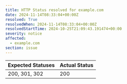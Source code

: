 ```yaml
---
title: HTTP Status resolved for example.com
date: 2024-11-14T08:33:04+00:00Z
resolved: True
resolvedWhen: 2024-11-14T08:33:04+00:00Z
resolvedStartTime: 2024-10-25T21:09:43.191474+00:00
severity: notice
affected:
  - example.com
section: issue
---
```


| Expected Statuses | Actual Status  |
|-------------------|----------------|
| 200, 301, 302 | 200 |
